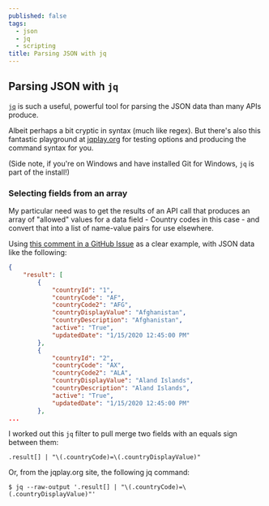 ```yaml
---
published: false
tags:
  - json
  - jq
  - scripting
title: Parsing JSON with jq
---
```

## Parsing JSON with `jq`

[`jq`](https://jqlang.github.io/jq/) is such a useful, powerful tool for parsing the JSON data than many APIs produce.

Albeit perhaps a bit cryptic in syntax (much like regex). But there's also this fantastic playground at [jqplay.org](https://jqplay.org/) for testing options and producing the command syntax for you.

(Side note, if you're on Windows and have installed Git for Windows, `jq` is part of the install!)

### Selecting fields from an array

My particular need was to get the results of an API call that produces an array of "allowed" values for a data field - Country codes in this case - and convert that into a list of name-value pairs for use elsewhere.

Using [this comment in a GitHub Issue](https://github.com/jqlang/jq/issues/2247#issuecomment-760543007) as a clear example, with JSON data like the following: 

```json
{
    "result": [
        {
            "countryId": "1",
            "countryCode": "AF",
            "countryCode2": "AFG",
            "countryDisplayValue": "Afghanistan",
            "countryDescription": "Afghanistan",
            "active": "True",
            "updatedDate": "1/15/2020 12:45:00 PM"
        },
        {
            "countryId": "2",
            "countryCode": "AX",
            "countryCode2": "ALA",
            "countryDisplayValue": "Aland Islands",
            "countryDescription": "Aland Islands",
            "active": "True",
            "updatedDate": "1/15/2020 12:45:00 PM"
        },
...
```

I worked out this `jq` filter to pull merge two fields with an equals sign between them:

`.result[] | "\(.countryCode)=\(.countryDisplayValue)"`

Or, from the jqplay.org site, the following jq command:

```shell
$ jq --raw-output '.result[] | "\(.countryCode)=\(.countryDisplayValue)"'
```